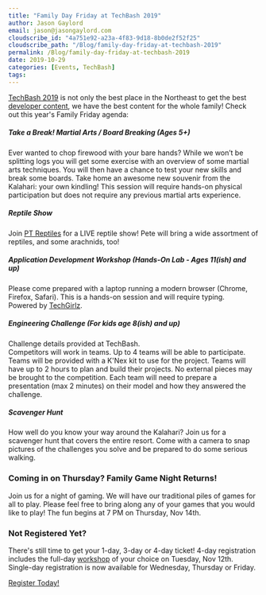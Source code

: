 ```yaml
---
title: "Family Day Friday at TechBash 2019"
author: Jason Gaylord
email: jason@jasongaylord.com
cloudscribe_id: "4a751e92-a23a-4f83-9d18-8b0de2f52f25"
cloudscribe_path: "/Blog/family-day-friday-at-techbash-2019"
permalink: /Blog/family-day-friday-at-techbash-2019
date: 2019-10-29
categories: [Events, TechBash]
tags: 
---
```


[TechBash 2019](https://techbash.com/) is not only the best place in the Northeast to get the best [developer content](https://techbash.com/sessions), we have the best content for the whole family! Check out this year's Family Friday agenda:

##### Take a Break! Martial Arts / Board Breaking (Ages 5+)

Ever wanted to chop firewood with your bare hands? While we won’t be splitting logs you will get some exercise with an overview of some martial arts techniques. You will then have a chance to test your new skills and break some boards. Take home an awesome new souvenir from the Kalahari: your own kindling! This session will require hands-on physical participation but does not require any previous martial arts experience.

##### Reptile Show

Join [PT Reptiles](https://ptreptilespa.com/) for a LIVE reptile show! Pete will bring a wide assortment of reptiles, and some arachnids, too!

##### Application Development Workshop (Hands-On Lab - Ages 11(ish) and up)

Please come prepared with a laptop running a modern browser (Chrome, Firefox, Safari). This is a hands-on session and will require typing.  
Powered by [TechGirlz](https://www.techgirlz.org/).

##### Engineering Challenge (For kids age 8(ish) and up)

Challenge details provided at TechBash.  
Competitors will work in teams. Up to 4 teams will be able to participate. Teams will be provided with a K'Nex kit to use for the project. Teams will have up to 2 hours to plan and build their projects. No external pieces may be brought to the competition. Each team will need to prepare a presentation (max 2 minutes) on their model and how they answered the challenge.

##### Scavenger Hunt

How well do you know your way around the Kalahari? Join us for a scavenger hunt that covers the entire resort. Come with a camera to snap pictures of the challenges you solve and be prepared to do some serious walking.

### Coming in on Thursday? Family Game Night Returns!

Join us for a night of gaming. We will have our traditional piles of games for all to play. Please feel free to bring along any of your games that you would like to play! The fun begins at 7 PM on Thursday, Nov 14th. 

### Not Registered Yet?

There's still time to get your 1-day, 3-day or 4-day ticket! 4-day registration includes the full-day [workshop](https://techbash.com/#Registration) of your choice on Tuesday, Nov 12th. Single-day registration is now available for Wednesday, Thursday or Friday. 

[Register Today!](https://techbash.com/#Registration)
